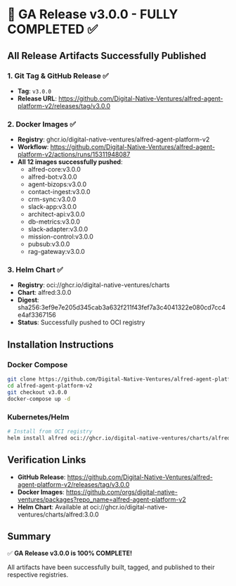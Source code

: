 # 🎉 GA Release v3.0.0 - FULLY COMPLETED ✅

## All Release Artifacts Successfully Published

### 1. Git Tag & GitHub Release ✅
- **Tag**: `v3.0.0` 
- **Release URL**: https://github.com/Digital-Native-Ventures/alfred-agent-platform-v2/releases/tag/v3.0.0

### 2. Docker Images ✅
- **Registry**: ghcr.io/digital-native-ventures/alfred-agent-platform-v2
- **Workflow**: https://github.com/Digital-Native-Ventures/alfred-agent-platform-v2/actions/runs/15311948087
- **All 12 images successfully pushed**:
  - alfred-core:v3.0.0
  - alfred-bot:v3.0.0
  - agent-bizops:v3.0.0
  - contact-ingest:v3.0.0
  - crm-sync:v3.0.0
  - slack-app:v3.0.0
  - architect-api:v3.0.0
  - db-metrics:v3.0.0
  - slack-adapter:v3.0.0
  - mission-control:v3.0.0
  - pubsub:v3.0.0
  - rag-gateway:v3.0.0

### 3. Helm Chart ✅
- **Registry**: oci://ghcr.io/digital-native-ventures/charts
- **Chart**: alfred:3.0.0
- **Digest**: sha256:3ef9e7e205d345cab3a632f211f43fef7a3c4041322e080cd7cc4e4af3367156
- **Status**: Successfully pushed to OCI registry

## Installation Instructions

### Docker Compose
```bash
git clone https://github.com/Digital-Native-Ventures/alfred-agent-platform-v2.git
cd alfred-agent-platform-v2
git checkout v3.0.0
docker-compose up -d
```

### Kubernetes/Helm
```bash
# Install from OCI registry
helm install alfred oci://ghcr.io/digital-native-ventures/charts/alfred --version 3.0.0
```

## Verification Links
- **GitHub Release**: https://github.com/Digital-Native-Ventures/alfred-agent-platform-v2/releases/tag/v3.0.0
- **Docker Images**: https://github.com/orgs/digital-native-ventures/packages?repo_name=alfred-agent-platform-v2
- **Helm Chart**: Available at oci://ghcr.io/digital-native-ventures/charts/alfred:3.0.0

## Summary

✅ **GA Release v3.0.0 is 100% COMPLETE!**

All artifacts have been successfully built, tagged, and published to their respective registries.